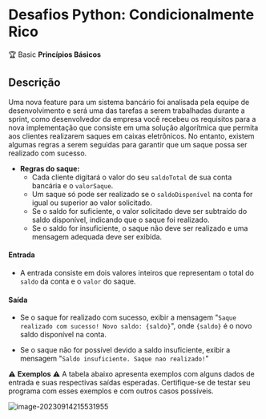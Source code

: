 # Desafios Python: Condicionalmente Rico

🏆 Basic **Princípios Básicos**

## Descrição

Uma nova feature para um sistema bancário foi analisada pela equipe de desenvolvimento e será uma das tarefas a serem trabalhadas durante a sprint, como desenvolvedor da empresa você recebeu os requisitos para a nova implementação que consiste em uma solução algorítmica que permita aos clientes realizarem saques em caixas eletrônicos. No entanto, existem algumas regras a serem seguidas para garantir que um saque possa ser realizado com sucesso.

* **Regras do saque:**
  * Cada cliente digitará o valor do seu `saldoTotal` de sua conta bancária e o `valorSaque`.
  * Um saque só pode ser realizado se o `saldoDisponível` na conta for igual ou superior ao valor solicitado.
  * Se o saldo for suficiente, o valor solicitado deve ser subtraído do saldo disponível, indicando que o saque foi realizado.
  * Se o saldo for insuficiente, o saque não deve ser realizado e uma mensagem adequada deve ser exibida.

#### Entrada

* A entrada consiste em dois valores inteiros que representam o total do `saldo` da conta e o `valor` do saque.

#### Saída

* Se o saque for realizado com sucesso, exibir a mensagem "`Saque realizado com sucesso! Novo saldo: {saldo}`", onde `{saldo}` é o novo saldo disponível na conta.

* Se o saque não for possível devido a saldo insuficiente, exibir a mensagem "`Saldo insuficiente. Saque nao realizado!`"

⚠ **Exemplos** ⚠
A tabela abaixo apresenta exemplos com alguns dados de entrada e suas respectivas saídas esperadas. Certifique-se de testar seu programa com esses exemplos e com outros casos possíveis.

![image-20230914215531955](C:\Users\User\AppData\Roaming\Typora\typora-user-images\image-20230914215531955.png)



